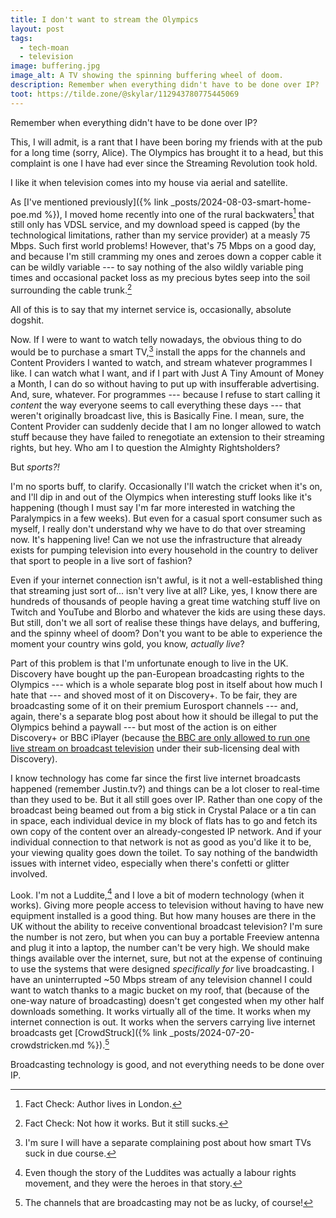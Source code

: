 ```yaml
---
title: I don't want to stream the Olympics
layout: post
tags:
  - tech-moan
  - television
image: buffering.jpg
image_alt: A TV showing the spinning buffering wheel of doom.
description: Remember when everything didn't have to be done over IP?
toot: https://tilde.zone/@skylar/112943780775445069
---
```


Remember when everything didn't have to be done over IP?

This, I will admit, is a rant that I have been boring my friends with at the pub for a long time (sorry, Alice). The Olympics has brought it to a head, but this complaint is one I have had ever since the Streaming Revolution took hold.

I like it when television comes into my house via aerial and satellite.

As [I've mentioned previously]({% link _posts/2024-08-03-smart-home-poe.md %}), I moved home recently into one of the rural backwaters[^1] that still only has VDSL service, and my download speed is capped (by the technological limitations, rather than my service provider) at a measly 75 Mbps. Such first world problems! However, that's 75 Mbps on a good day, and because I'm still cramming my ones and zeroes down a copper cable it can be wildly variable --- to say nothing of the also wildly variable ping times and occasional packet loss as my precious bytes seep into the soil surrounding the cable trunk.[^2]

All of this is to say that my internet service is, occasionally, absolute dogshit.

Now. If I were to want to watch telly nowadays, the obvious thing to do would be to purchase a smart TV,[^3] install the apps for the channels and Content Providers I wanted to watch, and stream whatever programmes I like. I can watch what I want, and if I part with Just A Tiny Amount of Money a Month, I can do so without having to put up with insufferable advertising. And, sure, whatever. For programmes --- because I refuse to start calling it _content_ the way everyone seems to call everything these days --- that weren't originally broadcast live, this is Basically Fine. I mean, sure, the Content Provider can suddenly decide that I am no longer allowed to watch stuff because they have failed to renegotiate an extension to their streaming rights, but hey. Who am I to question the Almighty Rightsholders?

But _sports?!_

I'm no sports buff, to clarify. Occasionally I'll watch the cricket when it's on, and I'll dip in and out of the Olympics when interesting stuff looks like it's happening (though I must say I'm far more interested in watching the Paralympics in a few weeks). But even for a casual sport consumer such as myself, I really don't understand why we have to do that over streaming now. It's happening live! Can we not use the infrastructure that already exists for pumping television into every household in the country to deliver that sport to people in a live sort of fashion?

Even if your internet connection isn't awful, is it not a well-established thing that streaming just sort of... isn't very live at all? Like, yes, I know there are hundreds of thousands of people having a great time watching stuff live on Twitch and YouTube and Blorbo and whatever the kids are using these days. But still, don't we all sort of realise these things have delays, and buffering, and the spinny wheel of doom? Don't you want to be able to experience the moment your country wins gold, you know, _actually live_?

Part of this problem is that I'm unfortunate enough to live in the UK. Discovery have bought up the pan-European broadcasting rights to the Olympics --- which is a whole separate blog post in itself about how much I hate that --- and shoved most of it on Discovery+. To be fair, they are broadcasting some of it on their premium Eurosport channels --- and, again, there's a separate blog post about how it should be illegal to put the Olympics behind a paywall --- but most of the action is on either Discovery+ or BBC iPlayer (because [the BBC are only allowed to run one live stream on broadcast television](https://www.bbc.co.uk/sport/articles/cjk3vkpxz1po) under their sub-licensing deal with Discovery).

I know technology has come far since the first live internet broadcasts happened (remember Justin.tv?) and things can be a lot closer to real-time than they used to be. But it all still goes over IP. Rather than one copy of the broadcast being beamed out from a big stick in Crystal Palace or a tin can in space, each individual device in my block of flats has to go and fetch its own copy of the content over an already-congested IP network. And if your individual connection to that network is not as good as you'd like it to be, your viewing quality goes down the toilet. To say nothing of the bandwidth issues with internet video, especially when there's confetti or glitter involved.

Look. I'm not a Luddite,[^4] and I love a bit of modern technology (when it works). Giving more people access to television without having to have new equipment installed is a good thing. But how many houses are there in the UK without the ability to receive conventional broadcast television? I'm sure the number is not zero, but when you can buy a portable Freeview antenna and plug it into a laptop, the number can't be very high. We should make things available over the internet, sure, but not at the expense of continuing to use the systems that were designed _specifically for_ live broadcasting. I have an uninterrupted ~50 Mbps stream of any television channel I could want to watch thanks to a magic bucket on my roof, that (because of the one-way nature of broadcasting) doesn't get congested when my other half downloads something. It works virtually all of the time. It works when my internet connection is out. It works when the servers carrying live internet broadcasts get [CrowdStruck]({% link _posts/2024-07-20-crowdstricken.md %}).[^5]

Broadcasting technology is good, and not everything needs to be done over IP.


[^1]: Fact Check: Author lives in London.
[^2]: Fact Check: Not how it works. But it still sucks.
[^3]: I'm sure I will have a separate complaining post about how smart TVs suck in due course.
[^4]: Even though the story of the Luddites was actually a labour rights movement, and they were the heroes in that story.
[^5]: The channels that are broadcasting may not be as lucky, of course!
